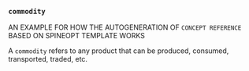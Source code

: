 ### `commodity`

AN EXAMPLE FOR HOW THE AUTOGENERATION OF `CONCEPT REFERENCE` BASED ON SPINEOPT TEMPLATE WORKS

A `commodity` refers to any product that can be produced, consumed, transported, traded, etc.